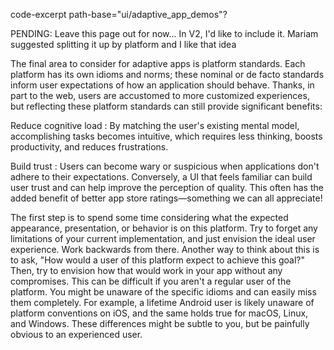 code-excerpt path-base="ui/adaptive_app_demos"?

PENDING: Leave this page out for now... In V2, I'd like to include it. Mariam suggested splitting it up by platform and I like that idea

The final area to consider for adaptive apps is platform standards.
Each platform has its own idioms and norms;
these nominal or de facto standards inform user expectations
of how an application should behave. Thanks, in part to the web,
users are accustomed to more customized experiences,
but reflecting these platform standards can still provide
significant benefits:


Reduce cognitive load
: By matching the user's existing mental model,
  accomplishing tasks becomes intuitive,
  which requires less thinking,
  boosts productivity, and reduces frustrations.


Build trust
: Users can become wary or suspicious
  when applications don't adhere to their expectations.
  Conversely, a UI that feels familiar can build user trust
  and can help improve the perception of quality.
  This often has the added benefit of better app store
  ratings—something we can all appreciate!


The first step is to spend some time considering what
the expected appearance, presentation,
or behavior is on this platform.
Try to forget any limitations of your current implementation,
and just envision the ideal user experience.
Work backwards from there.
Another way to think about this is to ask,
"How would a user of this platform expect to achieve this goal?"
Then, try to envision how that would work in your app
without any compromises.
This can be difficult if you aren't a regular user of the platform.
You might be unaware of the specific idioms and can easily miss
them completely. For example, a lifetime Android user is
likely unaware of platform conventions on iOS,
and the same holds true for macOS, Linux, and Windows.
These differences might be subtle to you,
but be painfully obvious to an experienced user.
